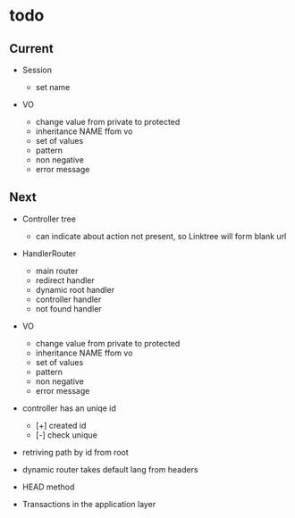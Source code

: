 # todo

## Current

- Session
  - set name

- VO
  - change value from private to protected
  - inheritance NAME ffom vo
  - set of values
  - pattern
  - non negative
  - error message

## Next

- Controller tree
  - can indicate about action not present, so Linktree will form blank url

- HandlerRouter
  - main router
  - redirect handler
  - dynamic root handler
  - controller handler
  - not found handler

- VO
  - change value from private to protected
  - inheritance NAME ffom vo
  - set of values
  - pattern
  - non negative
  - error message

- controller has an uniqe id
  - [+] created id
  - [-] check unique

- retriving path by id from root
- dynamic router takes default lang from headers  
- HEAD method
- Transactions in the application layer
